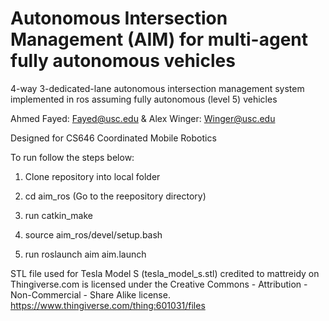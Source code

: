 # Autonomous Intersection Management (AIM) for multi-agent fully autonomous vehicles
4-way 3-dedicated-lane autonomous intersection management system implemented in ros assuming fully autonomous (level 5) vehicles 

Ahmed Fayed: Fayed@usc.edu & Alex Winger: Winger@usc.edu

Designed for CS646 Coordinated Mobile Robotics

To run follow the steps below:

1. Clone repository into local folder

2. cd aim_ros (Go to the reepository directory)

3. run catkin_make

4. source aim_ros/devel/setup.bash

5. run roslaunch aim aim.launch

STL file used for Tesla Model S (tesla_model_s.stl) credited to mattreidy on Thingiverse.com is licensed under the Creative Commons - Attribution - Non-Commercial - Share Alike license.
https://www.thingiverse.com/thing:601031/files
